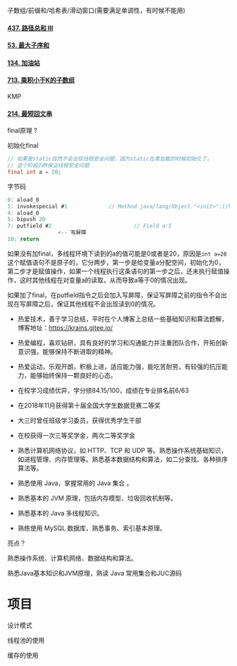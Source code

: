 子数组/前缀和/哈希表/滑动窗口(需要满足单调性，有时候不能用)

#### [437. 路径总和 III](https://leetcode-cn.com/problems/path-sum-iii/)

#### [53. 最大子序和](https://leetcode-cn.com/problems/maximum-subarray/)

#### [134. 加油站](https://leetcode-cn.com/problems/gas-station/)

#### [713. 乘积小于K的子数组](https://leetcode-cn.com/problems/subarray-product-less-than-k/)

KMP

#### [214. 最短回文串](https://leetcode-cn.com/problems/shortest-palindrome/)









final原理 ? 

初始化final

```java
// 如果是static自然不会出现线程安全问题，因为static在类加载的时候初始化了，
// 这个阶段JVM保证线程安全问题
final int a = 20;  	
```

字节码

```java
0: aload_0
1: invokespecial #1				// Method java/lang/Object."<init>":()V
4: aload_0
5: bipush 20
7: putfield #2							// Field a:I
				<-- 写屏障
10: return
```

如果没有加final，多线程环境下读到的a的值可能是0或者是20，原因是`int a=20`这个赋值语句不是原子的，它分两步，第一步是给变量a分配空间，初始化为0，第二步才是赋值操作，如果一个线程执行这条语句的第一步之后，还未执行赋值操作，这时其他线程在对变量a的读取，从而导致a等于0的情况出现。

如果加了final，在putfield指令之后会加入写屏障，保证写屏障之前的指令不会出现在写屏障之后，保证其他线程不会出现读到0的情况。







- 热爱技术，善于学习总结，平时在个人博客上总结一些基础知识和算法题解，博客地址：https://krains.gitee.io/
- 热爱编程，喜欢钻研，具有良好的学习和沟通能力并注重团队合作，开拓创新意识强，能够保持不断进取的精神。
- 热爱运动，乐观开朗，积极上进，适应能力强，能吃苦耐劳，有较强的抗压能力，能够始终保持一颗良好的心态。



- 在校学习成绩优异，学分绩84.15/100，成绩在专业排名前6/63
- 在2018年11月获得第十届全国大学生数据竞赛二等奖
- 大三时曾任班级学习委员，获得优秀学生干部
- 在校获得一次三等奖学金，两次二等奖学金



- 熟悉计算机网络协议，如 HTTP、TCP 和 UDP 等。熟悉操作系统基础知识，如进程管理、内存管理等。熟悉基本数据结构和算法，如二分查找、各种排序算法等。
- 熟悉使用 Java，掌握常用的 Java 集合 。
- 熟悉基本的 JVM 原理，包括内存模型、垃圾回收机制等。
- 熟悉基本的 Java 多线程知识。
- 熟练使用 MySQL 数据库，熟悉事务、索引基本原理。



亮点？

熟悉操作系统、计算机网络、数据结构和算法。

熟悉Java基本知识和JVM原理，熟读 Java 常用集合和JUC源码

# 项目

设计模式

线程池的使用

缓存的使用









